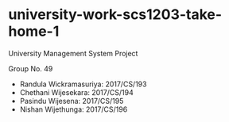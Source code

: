 # university-work-scs1203-take-home-1
University Management System Project

Group No. 49    
- Randula Wickramasuriya: 2017/CS/193
- Chethani Wijesekara: 2017/CS/194
- Pasindu Wijesena: 2017/CS/195
- Nishan Wijethunga: 2017/CS/196